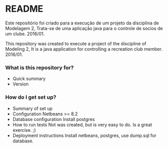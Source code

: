 
# README #

Este repositório foi criado para a execução de um projeto da disciplina de Modelagem 2, Trata-se de uma aplicação java para o controle de socios de um clube. 2016/01.

This repository was created to execute a project of the discipline of Modeling 2, It is a java application for controlling a recreation club member. 2016/01.

### What is this repository for? ###

* Quick summary
* Version

### How do I get set up? ###

* Summary of set up
* Configuration
Netbeans >= 8.2  
* Database configuration
Install postgres
* How to run tests
Not was created, but is very easy to do. Is a great exercise. ;)
* Deployment instructions
Install netbeans, postgres, use dump.sql for database.
